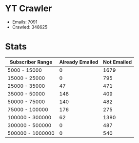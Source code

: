 # YT Crawler
- Emails: 7091
- Crawled: 348625

# Stats
| Subscriber Range  | Already Emailed | Not Emailed |
|-------|-------|-------|
| 5000 - 15000 | 0 | 1679 |
| 15000 - 25000 | 0 | 795 |
| 25000 - 35000 | 47 | 471 |
| 35000 - 50000 | 148 | 409 |
| 50000 - 75000 | 140 | 482 |
| 75000 - 100000 | 176 | 275 |
| 100000 - 300000 | 62 | 1380 |
| 300000 - 500000 | 0 | 487 |
| 500000 - 1000000 | 0 | 540 |
